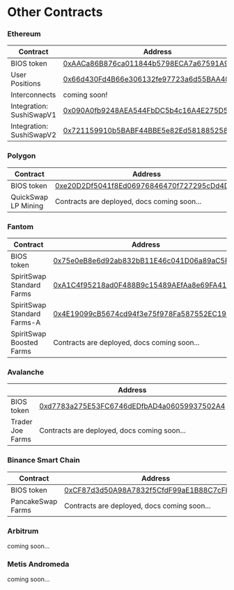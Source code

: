 # Other Contracts

### Ethereum

| Contract                 | Address                                                                                                               |
| ------------------------ | --------------------------------------------------------------------------------------------------------------------- |
| BIOS token               | [0xAACa86B876ca011844b5798ECA7a67591A9743C8](https://etherscan.io/address/0xaaca86b876ca011844b5798eca7a67591a9743c8) |
| User Positions           | [0x66d430Fd4B66e306132fe97723a6d55BAA404d2c](https://etherscan.io/address/0x66d430Fd4B66e306132fe97723a6d55BAA404d2c) |
| Interconnects            | coming soon!                                                                                                          |
| Integration: SushiSwapV1 | [0x090A0fb9248AEA544FbDC5b4c16A4E275D5A5BF7](https://etherscan.io/address/0x090A0fb9248AEA544FbDC5b4c16A4E275D5A5BF7) |
| Integration: SushiSwapV2 | [0x721159910b5BABF44BBE5e82Ed5818852586B783](https://etherscan.io/address/0x721159910b5BABF44BBE5e82Ed5818852586B783) |

### Polygon

| Contract            | Address                                                                                                                  |
| ------------------- | ------------------------------------------------------------------------------------------------------------------------ |
| BIOS token          | [0xe20D2Df5041f8Ed06976846470f727295cDd4D23](https://polygonscan.com/address/0xe20d2df5041f8ed06976846470f727295cdd4d23) |
| QuickSwap LP Mining | Contracts are deployed, docs coming soon...                                                                              |

### Fantom

| Contract                    | Address                                                                                                              |
| --------------------------- | -------------------------------------------------------------------------------------------------------------------- |
| BIOS token                  | [0x75e0eB8e6d92ab832bB11E46c041D06a89aC5F0D](https://ftmscan.com/address/0x75e0eb8e6d92ab832bb11e46c041d06a89ac5f0d) |
| SpiritSwap Standard Farms   | [0xA1C4f95218ad0F488B9c15489AEfAa8e69FA418c](https://ftmscan.com/address/0xA1C4f95218ad0F488B9c15489AEfAa8e69FA418c) |
| SpiritSwap Standard Farms-A | [0x4E19099cB5674cd94f3e75f978Fa587552EC19aD](https://ftmscan.com/address/0x4E19099cB5674cd94f3e75f978Fa587552EC19aD) |
| SpiritSwap Boosted Farms    | Contracts are deployed, docs coming soon...                                                                          |

### Avalanche

|                  | Address                                                                                                               |
| ---------------- | --------------------------------------------------------------------------------------------------------------------- |
| BIOS token       | [0xd7783a275E53FC6746dEDfbAD4a06059937502A4](https://snowtrace.io/address/0xd7783a275e53fc6746dedfbad4a06059937502a4) |
| Trader Joe Farms | Contracts are deployed, docs coming soon...                                                                           |

### Binance Smart Chain

| Contract          | Address                                                                                                              |
| ----------------- | -------------------------------------------------------------------------------------------------------------------- |
| BIOS token        | [0xCF87d3d50A98A7832f5CfdF99aE1B88C7cFbA4a7](https://bscscan.com/address/0xcf87d3d50a98a7832f5cfdf99ae1b88c7cfba4a7) |
| PancakeSwap Farms | Contracts are deployed, docs coming soon...                                                                          |

### Arbitrum

coming soon...

### Metis Andromeda

coming soon...

